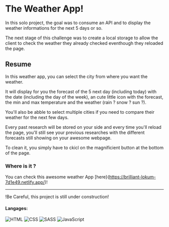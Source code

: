 # The Weather App!

In this solo project, the goal was to consume an API and to display the 
weather informations for the next 5 days or so.

The next stage of this challenge was to create a local storage to allow the client to check the weather they already checked eventhough they reloaded the page.



## Resume

In this weather app, you can select the city from where you want the weather.

It will display for you the forecast of the 5 next day (including today) with the date (including the day of the week), an cute little icon with the forecast, the min and max temperature and the weather (rain ? snow ? sun ?).

You'll also be abble to select multiple cities if you need to compare their weather for the next few days.

Every past research will be stored on your side and every time you'll reload the page, you'll still see your previous researches with the different forecasts still showing on your awesome webpage.

To clean it, you simply have to ckicl on the magnificient button at the bottom of the page.

### Where is it ?

You can check this awesome weather App [here}(https://brilliant-lokum-7d1e49.netlify.app/)!

---

!Be Careful, this project is still under construction!


#### Langages:

![HTML](https://img.shields.io/badge/HTML5-E34F26?style=for-the-badge&logo=html5&logoColor=white)
![CSS](https://img.shields.io/badge/CSS3-1572B6?style=for-the-badge&logo=css3&logoColor=white)
![SASS](https://img.shields.io/badge/Sass-CC6699?style=for-the-badge&logo=sass&logoColor=white)
![JavaScript](https://img.shields.io/badge/JavaScript-323330?style=for-the-badge&logo=javascript&logoColor=F7DF1E)

